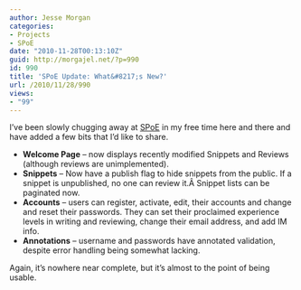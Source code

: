 ```yaml
---
author: Jesse Morgan
categories:
- Projects
- SPoE
date: "2010-11-28T00:13:10Z"
guid: http://morgajel.net/?p=990
id: 990
title: 'SPoE Update: What&#8217;s New?'
url: /2010/11/28/990
views:
- "99"
---
```


I’ve been slowly chugging away at [SPoE](http://spoe.morgajel.com) in my free time here and there and have added a few bits that I’d like to share.

- **Welcome Page** – now displays recently modified Snippets and Reviews (although reviews are unimplemented).
- **Snippets** – Now have a publish flag to hide snippets from the public. If a snippet is unpublished, no one can review it.Â Snippet lists can be paginated now.
- **Accounts** – users can register, activate, edit, their accounts and change and reset their passwords. They can set their proclaimed experience levels in writing and reviewing, change their email address, and add IM info.
- **Annotations** – username and passwords have annotated validation, despite error handling being somewhat lacking.

Again, it’s nowhere near complete, but it’s almost to the point of being usable.